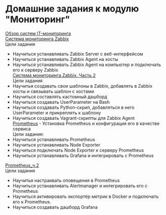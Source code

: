 # Домашние задания к модулю "Мониторинг"
[Обзор систем IT-мониторинга](https://github.com/nataliya-panina/Monitoring/blob/main/1/README.md)  
[Система мониторинга Zabbix](https://github.com/nataliya-panina/Monitoring/blob/main/zabbix1/README.md)  
Цели задания  
- Научиться устанавливать Zabbix Server c веб-интерфейсом
- Научиться устанавливать Zabbix Agent на хосты
- Научиться устанавливать Zabbix Agent на компьютер и подключать его к серверу Zabbix  
[Система мониторинга Zabbix. Часть 2](https://github.com/nataliya-panina/Monitoring/blob/main/zabbix2/README.md)  
Цели задания  
- Научитья создавать свои шаблоны в Zabbix, добавлять в Zabbix хосты и связывать шаблон с хостами
- Научиться составлять кастомный дашборд
- Научиться создавать UserParameter на Bash
- Научиться создавать Python-скрип, добавляться в него UserParameter и прикреплять к шаблону
- Научиться создавать Vagrant-скрипты для Zabbix Agent  
[Prometheus](https://github.com/nataliya-panina/Monitoring/blob/main/Prometheus/README.md) - Установка Prometheus и конфигурация его в качестве сервиса  
Цели задания:
- Научиться устанавливать Prometheus
- Научиться устанавливать Node Exporter
- Научиться подключать Node Exporter к серверу Prometheus
- Научиться устанавливать Grafana и интегрировать с Prometheus

[Prometheus_ч.2](https://github.com/nataliya-panina/Monitoring/blob/main/Prometheus2/README.md)  
Цели задания
- Научитья настраивать оповещения в Prometheus
- Научиться устанавливать Alertmanager и интегрировать его с Prometheus
- Научиться активировать экспортёр метрик в Docker и подключать его к Prometheus.
- Научиться создавать дашборд Grafana
